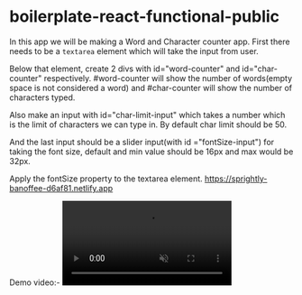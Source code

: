 # boilerplate-react-functional-public

In this app we will be making a Word and Character counter app.
First there needs to be a <code>textarea</code> element which will take the input
from user.

Below that element, create 2 divs with id="word-counter" and id="char-counter" respectively.
#word-counter will show the number of words(empty space is not considered a word) and #char-counter will show the number of characters typed.

Also make an input with id="char-limit-input" which takes a number which is the limit of characters we can type in.
By default char limit should be 50.

And the last input should be a slider input(with id ="fontSize-input") for taking the font size, default and min value should be 16px and max would be 32px.

Apply the fontSize property to the textarea element.
https://sprightly-banoffee-d6af81.netlify.app


Demo video:-
<video src="https://d3dyfaf3iutrxo.cloudfront.net/general/upload/e449406acecb4a1186ae9cc77a55933f.mp4" controls autoplay muted>
hosted link netlify
https://sprightly-banoffee-d6af81.netlify.app
